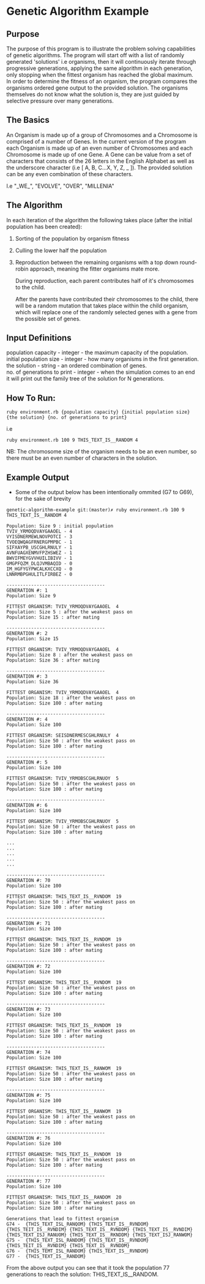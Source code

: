 # Genetic Algorithm Example

## Purpose
The purpose of this program is to illustrate the problem solving capabilities of genetic algorithms. The program will start off with a list of randomly generated 'solutions' i.e organisms, then it will continuously iterate through progressive generations, applying the same algorithm in each generation, only stopping when the fittest organism has reached the global maximum. In order to determine the fitness of an organism, the program compares the organisms ordered gene output to the provided solution. The organisms themselves do not know what the solution is, they are just guided by selective pressure over many generations. 

## The Basics
An Organism is made up of a group of Chromosomes and a Chromosome is comprised of a number of Genes. In the current version of the program each Organism is made up of an even number of Chromosomes and each Chromosome is made up of one Gene. A Gene can be value from a set of characters that consists of the 26 letters in the English Alphabet as well as the underscore character (i.e [ A, B, C...X, Y, Z, \_ ]). The provided solution can be any even combination of these characters. 

I.e "\_WE\_", "EVOLVE", "OVER", "MILLENIA"

## The Algorithm

In each iteration of the algorithm the following takes place (after the initial population has been created):
1. Sorting of the population by organism fitness
2. Culling the lower half the population
3. Reproduction between the remaining organisms with a top down round-robin approach, meaning the fitter organisms mate more.

   During reproduction, each parent contributes half of it's chromosomes to the child.

   After the parents have contributed their chromosomes to the child, there will be a random mutation that takes place within the child organism, which will replace one of the randomly selected genes with a gene from the possible set of genes.
  
## Input Definitions  
population capacity - integer - the maximum capacity of the population.  
initial population size - integer - how many organisms in the first generation.  
the solution - string - an ordered combination of genes.  
no. of generations to print - integer -  when the simulation comes to an end it will print out the family tree of the solution for N generations.


## How To Run:

```
ruby environment.rb {population capacity} {initial population size} {the solution} {no. of generations to print}
```

i.e 

```
ruby environment.rb 100 9 THIS_TEXT_IS__RANDOM 4
```

NB: The chromosome size of the organism needs to be an even number, so there must be an even number of characters in the solution.

## Example Output 
* Some of the output below has been intentionally ommited (G7 to G69), for the sake of brevity

```
genetic-algorithm-example git:(master)✗ ruby environment.rb 100 9 THIS_TEXT_IS__RANDOM 4

Population: Size 9 : initial population
TVIV_YRMOQDVAYGAAOEL - 4
VYISDNERMEWLNOVPOTCI - 3
TVOEQWQAGFRNERGPMPBC - 1
SIFXAYPB_USCGHLRNULY - 1
AVNFUAGXENMVFPZHSWEZ - 1
BWVIFMEYGVVHUILIBIVV - 1
GMGPFQZM_DLQJVMBAQID - 0
IM_HGFYGYPWCALKXCCXQ - 0
LNNRMBPGHULITLFIRBEZ - 0

------------------------------------
GENERATION #: 1
Population: Size 9

FITTEST ORGANISM: TVIV_YRMOQDVAYGAAOEL  4
Population: Size 5 : after the weakest pass on
Population: Size 15 : after mating

------------------------------------
GENERATION #: 2
Population: Size 15

FITTEST ORGANISM: TVIV_YRMOQDVAYGAAOEL  4
Population: Size 8 : after the weakest pass on
Population: Size 36 : after mating

------------------------------------
GENERATION #: 3
Population: Size 36

FITTEST ORGANISM: TVIV_YRMOQDVAYGAAOEL  4
Population: Size 18 : after the weakest pass on
Population: Size 100 : after mating

------------------------------------
GENERATION #: 4
Population: Size 100

FITTEST ORGANISM: SEISDNERMESCGHLRNULY  4
Population: Size 50 : after the weakest pass on
Population: Size 100 : after mating

------------------------------------
GENERATION #: 5
Population: Size 100

FITTEST ORGANISM: TVIV_YRMOBSCGHLRNUOY  5
Population: Size 50 : after the weakest pass on
Population: Size 100 : after mating

------------------------------------
GENERATION #: 6
Population: Size 100

FITTEST ORGANISM: TVIV_YRMOBSCGHLRNUOY  5
Population: Size 50 : after the weakest pass on
Population: Size 100 : after mating

...
...
...
...
...

------------------------------------
GENERATION #: 70
Population: Size 100

FITTEST ORGANISM: THIS_TEXT_IS__RVNDOM  19
Population: Size 50 : after the weakest pass on
Population: Size 100 : after mating

------------------------------------
GENERATION #: 71
Population: Size 100

FITTEST ORGANISM: THIS_TEXT_IS__RVNDOM  19
Population: Size 50 : after the weakest pass on
Population: Size 100 : after mating

------------------------------------
GENERATION #: 72
Population: Size 100

FITTEST ORGANISM: THIS_TEXT_IS__RVNDOM  19
Population: Size 50 : after the weakest pass on
Population: Size 100 : after mating

------------------------------------
GENERATION #: 73
Population: Size 100

FITTEST ORGANISM: THIS_TEXT_IS__RVNDOM  19
Population: Size 50 : after the weakest pass on
Population: Size 100 : after mating

------------------------------------
GENERATION #: 74
Population: Size 100

FITTEST ORGANISM: THIS_TEXT_IS__RANWOM  19
Population: Size 50 : after the weakest pass on
Population: Size 100 : after mating

------------------------------------
GENERATION #: 75
Population: Size 100

FITTEST ORGANISM: THIS_TEXT_IS__RANWOM  19
Population: Size 50 : after the weakest pass on
Population: Size 100 : after mating

------------------------------------
GENERATION #: 76
Population: Size 100

FITTEST ORGANISM: THIS_TEXT_IS__RVNDOM  19
Population: Size 50 : after the weakest pass on
Population: Size 100 : after mating

------------------------------------
GENERATION #: 77
Population: Size 100

FITTEST ORGANISM: THIS_TEXT_IS__RANDOM  20
Population: Size 50 : after the weakest pass on
Population: Size 100 : after mating

Generations that lead to fittest organism
G74 -  {THIS_TEXT_ISL_RANQOM} {THIS_TEXT_IS__RVNDOM} {THIS_TEIT_IS__RVNDIM} {THIS_TEXT_IS__RVNDDM} {THIS_TEXT_IS__RVNDIM} {THIS_TEXT_ISJ_RANUOM} {THIS_TEXT_IS__RKNDDM} {THIS_TEXT_ISJ_RANWOM}
G75 -  {THIS_TEXT_ISL_RANDOM} {THIS_TEXT_IS__RVNDOM} {THIS_TEIT_IS__RVNDIM} {THIS_TEXT_IS__RVNDDM}
G76 -  {THIS_TEMT_ISL_RANDOM} {THIS_TEXT_IS__RVNDOM}
G77 -  {THIS_TEXT_IS__RANDOM}
```

From the above output you can see that it took the population 77 generations to reach the solution: THIS_TEXT_IS__RANDOM.
